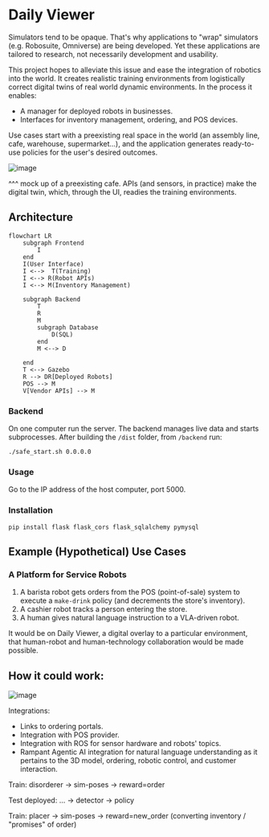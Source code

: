 # Daily Viewer
Simulators tend to be opaque. That's why applications to "wrap" simulators (e.g. Robosuite, Omniverse) are being developed. Yet these applications are tailored to research, not necessarily development and usability.

This project hopes to alleviate this issue and ease the integration of robotics into the world. It creates realistic training environments from logistically correct digital twins of real world dynamic environments. In the process it enables:
- A manager for deployed robots in businesses.
- Interfaces for inventory management, ordering, and POS devices.

Use cases start with a preexisting real space in the world (an assembly line, cafe, warehouse, supermarket...), and the application generates ready-to-use policies for the user's desired outcomes.

![image](https://github.com/user-attachments/assets/c3fa409c-0bb0-4e2f-90e3-b0fb3cc6d1a6)

^^^ mock up of a preexisting cafe. APIs (and sensors, in practice) make the digital twin, which, through the UI, readies the training environments.

## Architecture
```mermaid
flowchart LR
    subgraph Frontend
        I
    end 
    I(User Interface)
    I <-->  T(Training)
    I <--> R(Robot APIs)
    I <--> M(Inventory Management)
    
    subgraph Backend
        T
        R
        M
        subgraph Database
            D(SQL)
        end
        M <--> D
        
    end
    T <--> Gazebo
    R --> DR[Deployed Robots]
    POS --> M
    V[Vendor APIs] --> M
```
### Backend
On one computer run the server. The backend manages live data and starts subprocesses. After building the `/dist` folder, from `/backend` run:
```
./safe_start.sh 0.0.0.0
```
### Usage
Go to the IP address of the host computer, port 5000.

### Installation
```
pip install flask flask_cors flask_sqlalchemy pymysql
```

## Example (Hypothetical) Use Cases
### A Platform for Service Robots
1. A barista robot gets orders from the POS (point-of-sale) system to execute a `make-drink` policy (and decrements the store's inventory).
2. A cashier robot tracks a person entering the store.
3. A human gives natural language instruction to a VLA-driven robot.

It would be on Daily Viewer, a digital overlay to a particular environment, that human-robot and human-technology collaboration would be made possible.

## How it could work:

![image](https://github.com/user-attachments/assets/c3768ed3-b0b5-4f19-a570-a144795a3214)

Integrations:
* Links to ordering portals.
* Integration with POS provider.
* Integration with ROS for sensor hardware and robots' topics.
* Rampant Agentic AI integration for natural language understanding as it pertains to the 3D model, ordering, robotic control, and customer interaction.

Train:
    disorderer -> sim-poses -> reward=order
    
Test deployed:
    ... -> detector -> policy
    
Train:
    placer -> sim-poses -> reward=new_order (converting inventory / "promises" of order)





